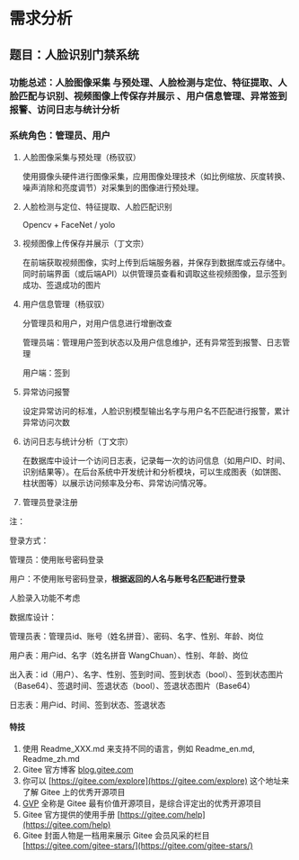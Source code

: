 # 需求分析

## 题目：人脸识别门禁系统

### 功能总述：人脸图像采集 与预处理、人脸检测与定位、特征提取、人脸匹配与识别、视频图像上传保存并展示 、用户信息管理、异常签到报警、访问日志与统计分析

### 系统角色：管理员、用户

1. 人脸图像采集与预处理（杨驭驭）

   使用摄像头硬件进行图像采集，应用图像处理技术（如比例缩放、灰度转换、噪声消除和亮度调节）对采集到的图像进行预处理。

2. 人脸检测与定位、特征提取、人脸匹配识别

   Opencv + FaceNet / yolo

3. 视频图像上传保存并展示（丁文宗）

   在前端获取视频图像，实时上传到后端服务器，并保存到数据库或云存储中。同时前端界面（或后端API）以供管理员查看和调取这些视频图像，显示签到成功、签退成功的图片

4. 用户信息管理（杨驭驭）

   分管理员和用户，对用户信息进行增删改查

   管理员端：管理用户签到状态以及用户信息维护，还有异常签到报警、日志管理

   用户端：签到

5. 异常访问报警

   设定异常访问的标准，人脸识别模型输出名字与用户名不匹配进行报警，累计异常访问次数

6. 访问日志与统计分析（丁文宗）

   在数据库中设计一个访问日志表，记录每一次的访问信息（如用户ID、时间、识别结果等）。在后台系统中开发统计和分析模块，可以生成图表（如饼图、柱状图等）以展示访问频率及分布、异常访问情况等。

7. 管理员登录注册

   

注：

登录方式：

管理员：使用账号密码登录

用户：不使用账号密码登录，**根据返回的人名与账号名匹配进行登录**

人脸录入功能不考虑



数据库设计：

管理员表：管理员id、账号（姓名拼音）、密码、名字、性别、年龄、岗位 

用户表：用户id、名字（姓名拼音 WangChuan）、性别、年龄、岗位

出入表：id（用户）、名字、性别、签到时间、签到状态（bool）、签到状态图片（Base64）、签退时间、签退状态（bool）、签退状态图片（Base64）

日志表：用户id、时间、签到状态、签退状态





#### 特技

1.  使用 Readme\_XXX.md 来支持不同的语言，例如 Readme\_en.md, Readme\_zh.md
2.  Gitee 官方博客 [blog.gitee.com](https://blog.gitee.com)
3.  你可以 [https://gitee.com/explore](https://gitee.com/explore) 这个地址来了解 Gitee 上的优秀开源项目
4.  [GVP](https://gitee.com/gvp) 全称是 Gitee 最有价值开源项目，是综合评定出的优秀开源项目
5.  Gitee 官方提供的使用手册 [https://gitee.com/help](https://gitee.com/help)
6.  Gitee 封面人物是一档用来展示 Gitee 会员风采的栏目 [https://gitee.com/gitee-stars/](https://gitee.com/gitee-stars/)
